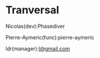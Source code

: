 # Tranversal

Nicolas(dev):Phasediver

Pierre-Aymeric(func):pierre-aymeric

ldr(manager):l@gmail.com
